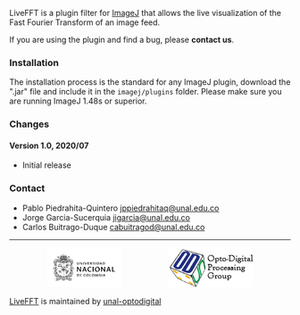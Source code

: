 LiveFFT is a plugin filter for [ImageJ](http://imagej.nih.gov/ij/index.html) that allows the live visualization of the Fast Fourier Transform of an image feed.

If you are using the plugin and find a bug, please **contact us**.

### Installation
The installation process is the standard for any ImageJ plugin, download the ".jar" file and include it in the `imagej/plugins` folder. Please make sure you are running ImageJ 1.48s or superior. 

### Changes
#### Version 1.0, 2020/07
- Initial release

### Contact
- Pablo Piedrahita-Quintero [jppiedrahitaq@unal.edu.co](mailto:jppiedrahitaq@unal.edu.co)
- Jorge Garcia-Sucerquia [jigarcia@unal.edu.co](mailto:jigarcia@unal.edu.co)
- Carlos Buitrago-Duque [cabuitragod@unal.edu.co](cabuitragod@unal.edu.co)

---
<p align="center">
  <img src="images/un.png" height=70 hspace="40">
  <img src="images/group-logo.png" height=70 hspace="40">
</p>

[LiveFFT](https://github.com/unal-optodigital/LiveFFT) is maintained by [unal-optodigital](https://github.com/unal-optodigital)
